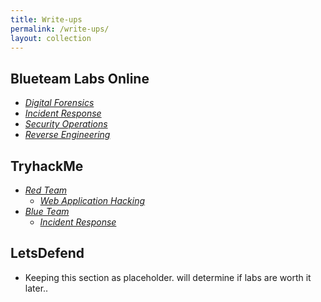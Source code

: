 ```yaml
---
title: Write-ups
permalink: /write-ups/
layout: collection
---
```


## Blueteam Labs Online
  - _[Digital Forensics](/write-ups/btlo/digital_forensics)_
  - _[Incident Response](/write-ups/btlo/incident_response)_
  - _[Security Operations](/write-ups/btlo/security_operations)_
  - _[Reverse Engineering](/write-ups/btlo/reverse_engineering)_
 
## TryhackMe 
  - _[Red Team](/write-ups/tryhackme/redteam)_
    - _[Web Application Hacking](/write-ups/tryhackme/wap)_
  - _[Blue Team](/write-ups/tryhackme/blueteam)_
    - _[Incident Response](/write-ups/tryhackme/incident_response)_   
  
## LetsDefend
  - Keeping this section as placeholder. will determine if labs are worth it later..
